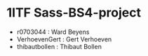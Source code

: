 # 1ITF Sass-BS4-project

- r0703044      : Ward Beyens
- VerhoevenGert : Gert Verhoeven
- thibautbollen : Thibaut Bollen

